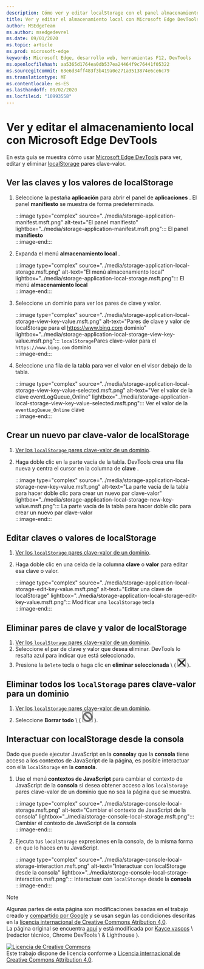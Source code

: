 ```yaml
---
description: Cómo ver y editar localStorage con el panel almacenamiento local y la consola.
title: Ver y editar el almacenamiento local con Microsoft Edge DevTools
author: MSEdgeTeam
ms.author: msedgedevrel
ms.date: 09/01/2020
ms.topic: article
ms.prod: microsoft-edge
keywords: Microsoft Edge, desarrollo web, herramientas F12, DevTools
ms.openlocfilehash: aa5365d1764ea0db537ea24464f9c76441f05322
ms.sourcegitcommit: 63e6d34ff483f3b419a0e271a3513874e6ce6c79
ms.translationtype: MT
ms.contentlocale: es-ES
ms.lasthandoff: 09/02/2020
ms.locfileid: "10993558"
---
```

<!-- Copyright Kayce Basques 

   Licensed under the Apache License, Version 2.0 (the "License");
   you may not use this file except in compliance with the License.
   You may obtain a copy of the License at

       https://www.apache.org/licenses/LICENSE-2.0

   Unless required by applicable law or agreed to in writing, software
   distributed under the License is distributed on an "AS IS" BASIS,
   WITHOUT WARRANTIES OR CONDITIONS OF ANY KIND, either express or implied.
   See the License for the specific language governing permissions and
   limitations under the License.  -->  





# Ver y editar el almacenamiento local con Microsoft Edge DevTools   



En esta guía se muestra cómo usar [Microsoft Edge DevTools][MicrosoftEdgeDevTools] para ver, editar y eliminar [localStorage][MDNWindowsLocalStorage] pares clave-valor.  

## Ver las claves y los valores de localStorage   

1.  Seleccione la pestaña **aplicación** para abrir el panel de **aplicaciones** .  El panel **manifiesto** se muestra de forma predeterminada.  
    
    :::image type="complex" source="../media/storage-application-manifest.msft.png" alt-text="El panel manifiesto" lightbox="../media/storage-application-manifest.msft.png":::
       El panel **manifiesto**  
    :::image-end:::  
    
1.  Expanda el menú **almacenamiento local** .  
    
    :::image type="complex" source="../media/storage-application-local-storage.msft.png" alt-text="El menú almacenamiento local" lightbox="../media/storage-application-local-storage.msft.png":::
       El menú **almacenamiento local**  
    :::image-end:::  
    
1.  Seleccione un dominio para ver los pares de clave y valor.  
    
    :::image type="complex" source="../media/storage-application-local-storage-view-key-value.msft.png" alt-text="Pares de clave y valor de localStorage para el https://www.bing.com dominio" lightbox="../media/storage-application-local-storage-view-key-value.msft.png":::
       `localStorage`Pares clave-valor para el `https://www.bing.com` dominio  
    :::image-end:::  
    
1.  Seleccione una fila de la tabla para ver el valor en el visor debajo de la tabla.  
    
    :::image type="complex" source="../media/storage-application-local-storage-view-key-value-selected.msft.png" alt-text="Ver el valor de la clave eventLogQueue_Online" lightbox="../media/storage-application-local-storage-view-key-value-selected.msft.png":::
       Ver el valor de la `eventLogQueue_Online` clave  
    :::image-end:::  
    
## Crear un nuevo par clave-valor de localStorage   

1.  [Ver los `localStorage` pares clave-valor de un dominio](#view-localstorage-keys-and-values).  
1.  Haga doble clic en la parte vacía de la tabla.  DevTools crea una fila nueva y centra el cursor en la columna de **clave** .  
    
    :::image type="complex" source="../media/storage-application-local-storage-new-key-value.msft.png" alt-text="La parte vacía de la tabla para hacer doble clic para crear un nuevo par clave-valor" lightbox="../media/storage-application-local-storage-new-key-value.msft.png":::
       La parte vacía de la tabla para hacer doble clic para crear un nuevo par clave-valor  
    :::image-end:::  
    
## Editar claves o valores de localStorage   

1.  [Ver los `localStorage` pares clave-valor de un dominio](#view-localstorage-keys-and-values).  
1.  Haga doble clic en una celda de la columna **clave** o **valor** para editar esa clave o valor.  
    
    :::image type="complex" source="../media/storage-application-local-storage-edit-key-value.msft.png" alt-text="Editar una clave de localStorage" lightbox="../media/storage-application-local-storage-edit-key-value.msft.png":::
       Modificar una `localStorage` tecla  
    :::image-end:::  
    
## Eliminar pares de clave y valor de localStorage   

1.  [Ver los `localStorage` pares clave-valor de un dominio](#view-localstorage-keys-and-values).  
1.  Seleccione el par de clave y valor que desea eliminar.  DevTools lo resalta azul para indicar que está seleccionado.  
1.  Presione la `Delete` tecla o haga clic en **eliminar seleccionada** \ ( ![ eliminar seleccionado ][ImageDeleteIcon] \).  
    
## Eliminar todos los `localStorage` pares clave-valor para un dominio   

1.  [Ver los `localStorage` pares clave-valor de un dominio](#view-localstorage-keys-and-values).  
1.  Seleccione **Borrar todo** \ ( ![ Borrar todo ][ImageClearIcon] \).  
    
## Interactuar con localStorage desde la consola   

Dado que puede ejecutar JavaScript en la **consola**y que la **consola** tiene acceso a los contextos de JavaScript de la página, es posible interactuar con ella `localStorage` en la **consola**.  

1.  Use el menú **contextos de JavaScript** para cambiar el contexto de JavaScript de la **consola** si desea obtener acceso a los `localStorage` pares clave-valor de un dominio que no sea la página que se muestra.  
    
    :::image type="complex" source="../media/storage-console-local-storage.msft.png" alt-text="Cambiar el contexto de JavaScript de la consola" lightbox="../media/storage-console-local-storage.msft.png":::
       Cambiar el contexto de JavaScript de la consola  
    :::image-end:::  
    
1.  Ejecuta tus `localStorage` expresiones en la consola, de la misma forma en que lo haces en tu JavaScript.  
    
    :::image type="complex" source="../media/storage-console-local-storage-interaction.msft.png" alt-text="Interactuar con localStorage desde la consola" lightbox="../media/storage-console-local-storage-interaction.msft.png":::
       Interactuar con `localStorage` desde la **consola**  
    :::image-end:::  
    
<!--  
 


-->  

<!-- image links -->  

[ImageClearIcon]: ../media/clear-icon.msft.png  
[ImageDeleteIcon]: ../media/delete-icon.msft.png  

<!-- links -->  

[MicrosoftEdgeDevTools]: ../../devtools-guide-chromium.md "Herramientas para desarrolladores de Microsoft Edge (cromo) | Microsoft docs"  

[MDNWindowsLocalStorage]: https://developer.mozilla.org/docs/Web/API/Window/localStorage "Window. localStorage | MDN"  

> [!NOTE]
> Algunas partes de esta página son modificaciones basadas en el trabajo creado y [compartido por Google][GoogleSitePolicies] y se usan según las condiciones descritas en la [licencia internacional de Creative Commons Atribution 4,0][CCA4IL].  
> La página original se encuentra [aquí](https://developers.google.com/web/tools/chrome-devtools/storage/localstorage) y está modificada por [Kayce vascos][KayceBasques] \ (redactor técnico, Chrome DevTools \ & Lighthouse \).  

[![Licencia de Creative Commons][CCby4Image]][CCA4IL]  
Este trabajo dispone de licencia conforme a [Licencia internacional de Creative Commons Attribution 4.0][CCA4IL].  

[CCA4IL]: https://creativecommons.org/licenses/by/4.0  
[CCby4Image]: https://i.creativecommons.org/l/by/4.0/88x31.png  
[GoogleSitePolicies]: https://developers.google.com/terms/site-policies  
[KayceBasques]: https://developers.google.com/web/resources/contributors/kaycebasques  
